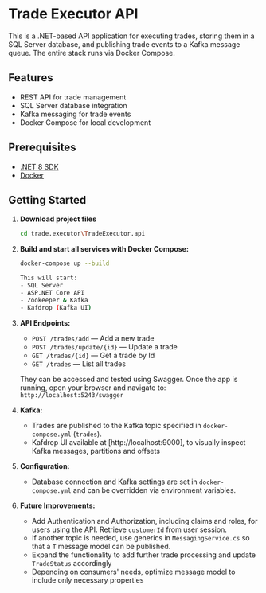 # Trade Executor API

This is a .NET-based API application for executing trades, storing them in a SQL Server database, and publishing trade events to a Kafka message queue. The entire stack runs via Docker Compose.

## Features

- REST API for trade management
- SQL Server database integration
- Kafka messaging for trade events
- Docker Compose for local development

## Prerequisites

- [.NET 8 SDK](https://dotnet.microsoft.com/download)
- [Docker](https://www.docker.com/get-started)

## Getting Started

1. **Download project files**  
   ```bash
   cd trade.executor\TradeExecutor.api
2. **Build and start all services with Docker Compose:**
    ```bash
    docker-compose up --build
    
    This will start:
   - SQL Server
   - ASP.NET Core API
   - Zookeeper & Kafka
   - Kafdrop (Kafka UI)

3. **API Endpoints:**
   - `POST /trades/add` — Add a new trade
   - `POST /trades/update/{id}` — Update a trade
   - `GET /trades/{id}` — Get a trade by Id
   - `GET /trades` — List all trades

   They can be accessed and tested using Swagger. Once the app is running, open your browser and navigate to:
   `http://localhost:5243/swagger`

4. **Kafka:**
   - Trades are published to the Kafka topic specified in `docker-compose.yml` (`trades`).
   - Kafdrop UI available at [http://localhost:9000], to visually inspect Kafka messages, partitions and offsets

5. **Configuration:**
    - Database connection and Kafka settings are set in `docker-compose.yml` and can be overridden via environment variables.

6. **Future Improvements:**
    - Add Authentication and Authorization, including claims and roles, for users using the API. Retrieve `customerId` from user session.
    - If another topic is needed, use generics in `MessagingService.cs` so that a `T` message model can be published. 
    - Expand the functionality to add further trade processing and update `TradeStatus` accordingly
    - Depending on consumers' needs, optimize message model to include only necessary properties